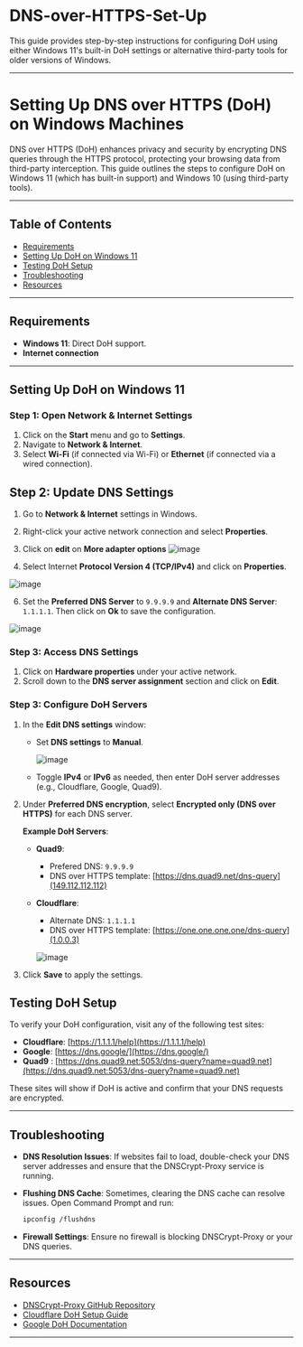 # DNS-over-HTTPS-Set-Up

This guide provides step-by-step instructions for configuring DoH using either Windows 11's built-in DoH settings or alternative third-party tools for older versions of Windows.

---

# Setting Up DNS over HTTPS (DoH) on Windows Machines

DNS over HTTPS (DoH) enhances privacy and security by encrypting DNS queries through the HTTPS protocol, protecting your browsing data from third-party interception. This guide outlines the steps to configure DoH on Windows 11 (which has built-in support) and Windows 10 (using third-party tools).

---

## Table of Contents
- [Requirements](#requirements)
- [Setting Up DoH on Windows 11](#setting-up-doh-on-windows-11)
- [Testing DoH Setup](#testing-doh-setup)
- [Troubleshooting](#troubleshooting)
- [Resources](#resources)

---

## Requirements

- **Windows 11**: Direct DoH support.
- **Internet connection**

---

## Setting Up DoH on Windows 11

### Step 1: Open Network & Internet Settings

1. Click on the **Start** menu and go to **Settings**.
2. Navigate to **Network & Internet**.
3. Select **Wi-Fi** (if connected via Wi-Fi) or **Ethernet** (if connected via a wired connection).

## Step 2: Update DNS Settings

1. Go to **Network & Internet** settings in Windows.
2. Right-click your active network connection and select **Properties**.
3. Click on **edit** on **More adapter options**
![image](https://github.com/user-attachments/assets/dee13bbd-fb74-49a3-a5aa-c24f2ca8aa04)

4. Select Internet **Protocol Version 4 (TCP/IPv4)** and click on **Properties**.

   
![image](https://github.com/user-attachments/assets/1f6fd31a-1608-48e1-baa9-ef02a4efe592)

6. Set the **Preferred DNS Server** to `9.9.9.9` and **Alternate DNS Server**: `1.1.1.1`. Then click on **Ok** to save the configuration.

   
![image](https://github.com/user-attachments/assets/3612ca05-137e-4394-aeb5-15dc7676372d)

### Step 3: Access DNS Settings

1. Click on **Hardware properties** under your active network.
2. Scroll down to the **DNS server assignment** section and click on **Edit**.

### Step 3: Configure DoH Servers

1. In the **Edit DNS settings** window:
   - Set **DNS settings** to **Manual**.

     ![image](https://github.com/user-attachments/assets/5136aa35-36ea-4e0b-89d1-7ae299360c6d)

   - Toggle **IPv4** or **IPv6** as needed, then enter DoH server addresses (e.g., Cloudflare, Google, Quad9).
2. Under **Preferred DNS encryption**, select **Encrypted only (DNS over HTTPS)** for each DNS server.

    **Example DoH Servers**:
   - **Quad9**:
     - Prefered DNS: `9.9.9.9`
     - DNS over HTTPS template: [https://dns.quad9.net/dns-query](149.112.112.112)
   - **Cloudflare**:
     - Alternate DNS: `1.1.1.1`
     -  DNS over HTTPS template: [https://one.one.one.one/dns-query](1.0.0.3)
 

     ![image](https://github.com/user-attachments/assets/2d448c71-40a1-4df8-b2b1-ddf2f9bed0ef)


4. Click **Save** to apply the settings.

## Testing DoH Setup

To verify your DoH configuration, visit any of the following test sites:
- **Cloudflare**: [https://1.1.1.1/help](https://1.1.1.1/help)
- **Google**: [https://dns.google/](https://dns.google/)
- **Quad9** : [https://dns.quad9.net:5053/dns-query?name=quad9.net](https://dns.quad9.net:5053/dns-query?name=quad9.net)

These sites will show if DoH is active and confirm that your DNS requests are encrypted.

---

## Troubleshooting

- **DNS Resolution Issues**: If websites fail to load, double-check your DNS server addresses and ensure that the DNSCrypt-Proxy service is running.
- **Flushing DNS Cache**: Sometimes, clearing the DNS cache can resolve issues. Open Command Prompt and run:

  ```bash
  ipconfig /flushdns
  ```

- **Firewall Settings**: Ensure no firewall is blocking DNSCrypt-Proxy or your DNS queries.

---

## Resources

- [DNSCrypt-Proxy GitHub Repository](https://github.com/DNSCrypt/dnscrypt-proxy)
- [Cloudflare DoH Setup Guide](https://developers.cloudflare.com/1.1.1.1/dns-over-https/)
- [Google DoH Documentation](https://developers.google.com/speed/public-dns/docs/dns-over-https)

---
